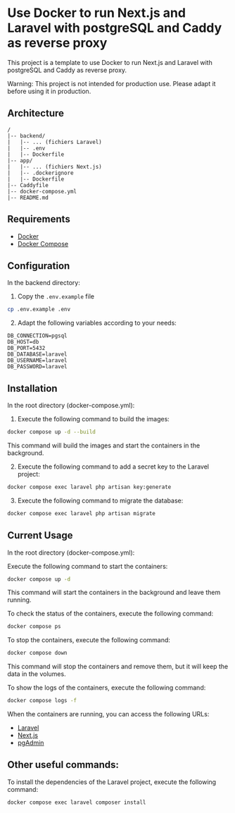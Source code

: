 # Use Docker to run Next.js and Laravel with postgreSQL and Caddy as reverse proxy

This project is a template to use Docker to run Next.js and Laravel with postgreSQL and Caddy as reverse proxy.

Warning: This project is not intended for production use. Please adapt it before using it in production.

## Architecture

```plaintext
/
|-- backend/
|   |-- ... (fichiers Laravel)
|   |-- .env
|   |-- Dockerfile
|-- app/
|   |-- ... (fichiers Next.js)
|   |-- .dockerignore
|   |-- Dockerfile
|-- Caddyfile
|-- docker-compose.yml
|-- README.md
```

## Requirements

- [Docker](https://www.docker.com/)
- [Docker Compose](https://docs.docker.com/compose/)

## Configuration

In the backend directory:

1. Copy the `.env.example` file

```bash
cp .env.example .env
```

2. Adapt the following variables according to your needs:

```env
DB_CONNECTION=pgsql
DB_HOST=db
DB_PORT=5432
DB_DATABASE=laravel
DB_USERNAME=laravel
DB_PASSWORD=laravel
```

## Installation

In the root directory (docker-compose.yml):

1. Execute the following command to build the images:

```bash
docker compose up -d --build
```

This command will build the images and start the containers in the background.

2. Execute the following command to add a secret key to the Laravel project:

```bash
docker compose exec laravel php artisan key:generate
```

3. Execute the following command to migrate the database:

```bash
docker compose exec laravel php artisan migrate
```

## Current Usage

In the root directory (docker-compose.yml):

Execute the following command to start the containers:

```bash
docker compose up -d
```

This command will start the containers in the background and leave them running.

To check the status of the containers, execute the following command:

```bash
docker compose ps
```

To stop the containers, execute the following command:

```bash
docker compose down
```

This command will stop the containers and remove them, but it will keep the data in the volumes.

To show the logs of the containers, execute the following command:

```bash
docker compose logs -f
```

When the containers are running, you can access the following URLs:

- [Laravel](http://localhost:8000)
- [Next.js](http://localhost:3000)
- [pgAdmin](http://localhost:5050)

## Other useful commands:

To install the dependencies of the Laravel project, execute the following command:

```bash
docker compose exec laravel composer install
```
